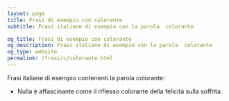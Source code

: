 ```yaml
---
layout: page
title: Frasi di esempio con colorante 
subtitle: Frasi italiane di esempio con la parola  colorante

og_title: Frasi di esempio con colorante 
og_description: Frasi italiane di esempio con la parola  colorante
og_type: website
permalink: /frasi/c/colorante.html
---
```


Frasi italiane di esempio contenenti la parola colorante:


- Nulla è affascinante come il riflesso colorante della felicità sulla soffitta.
